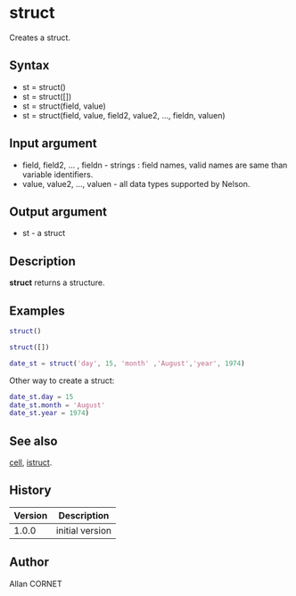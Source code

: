 

# struct

Creates a struct.

## Syntax

- st = struct()
- st = struct([])
- st = struct(field, value)
- st = struct(field, value, field2, value2, ..., fieldn, valuen)

## Input argument

 - field, field2, ... , fieldn - strings : field names, valid names are same than variable identifiers.
 - value, value2, ..., valuen - all data types supported by Nelson.

## Output argument

 - st - a struct

## Description


  <p><b>struct</b> returns a structure.</p>


## Examples

```matlab
struct()
```
```matlab
struct([])
```
```matlab
date_st = struct('day', 15, 'month' ,'August','year', 1974)
```
Other way to create a struct:
```matlab
date_st.day = 15
date_st.month = 'August'
date_st.year = 1974)
```

## See also

[cell](cell.md), [istruct](../types/isstruct.md).
## History

|Version|Description|
|------|------|
|1.0.0|initial version|


## Author

Allan CORNET



